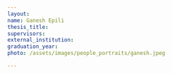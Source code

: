 ```yaml
---
layout:
name: Ganesh Epili
thesis_title: 
supervisors: 
external_institution: 
graduation_year: 
photo: /assets/images/people_portraits/ganesh.jpeg

---
```



